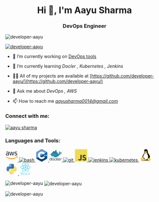 <h1 align="center">Hi 👋, I'm Aayu Sharma</h1>
<h3 align="center">DevOps Engineer</h3>

<p align="left"> <img src="https://komarev.com/ghpvc/?username=developer-aayu&label=Profile%20views&color=0e75b6&style=flat" alt="developer-aayu" /> </p>

<p align="left"> <a href="https://github.com/ryo-ma/github-profile-trophy"><img src="https://github-profile-trophy.vercel.app/?username=developer-aayu" alt="developer-aayu" /></a> </p>

- 🔭 I’m currently working on [DevOps tools](https://github.com/developer-aayu/DevOps-Projects)

- 🌱 I’m currently learning *Docler , Kubernetes , Jenkins*

- 👨‍💻 All of my projects are available at [https://github.com/developer-aayu/](https://github.com/developer-aayu/)

- 💬 Ask me about *DevOps , AWS*

- 📫 How to reach me *aayusharma0014@gmail.com*

<h3 align="left">Connect with me:</h3>
<p align="left">
<a href="https://www.linkedin.com/in/aayu-sharma-438566241/" target="blank"><img align="center" src="https://raw.githubusercontent.com/rahuldkjain/github-profile-readme-generator/master/src/images/icons/Social/linked-in-alt.svg" alt="aayu sharma" height="30" width="40" /></a>
</p>

<h3 align="left">Languages and Tools:</h3>
<p align="left"> <a href="https://aws.amazon.com" target="_blank" rel="noreferrer"> <img src="https://raw.githubusercontent.com/devicons/devicon/master/icons/amazonwebservices/amazonwebservices-original-wordmark.svg" alt="aws" width="40" height="40"/> </a> <a href="https://www.gnu.org/software/bash/" target="_blank" rel="noreferrer"> <img src="https://www.vectorlogo.zone/logos/gnu_bash/gnu_bash-icon.svg" alt="bash" width="40" height="40"/> </a> <a href="https://www.w3schools.com/cpp/" target="_blank" rel="noreferrer"> <img src="https://raw.githubusercontent.com/devicons/devicon/master/icons/cplusplus/cplusplus-original.svg" alt="cplusplus" width="40" height="40"/> </a> <a href="https://www.docker.com/" target="_blank" rel="noreferrer"> <img src="https://raw.githubusercontent.com/devicons/devicon/master/icons/docker/docker-original-wordmark.svg" alt="docker" width="40" height="40"/> </a> <a href="https://git-scm.com/" target="_blank" rel="noreferrer"> <img src="https://www.vectorlogo.zone/logos/git-scm/git-scm-icon.svg" alt="git" width="40" height="40"/> </a> <a href="https://developer.mozilla.org/en-US/docs/Web/JavaScript" target="_blank" rel="noreferrer"> <img src="https://raw.githubusercontent.com/devicons/devicon/master/icons/javascript/javascript-original.svg" alt="javascript" width="40" height="40"/> </a> <a href="https://www.jenkins.io" target="_blank" rel="noreferrer"> <img src="https://www.vectorlogo.zone/logos/jenkins/jenkins-icon.svg" alt="jenkins" width="40" height="40"/> </a> <a href="https://kubernetes.io" target="_blank" rel="noreferrer"> <img src="https://www.vectorlogo.zone/logos/kubernetes/kubernetes-icon.svg" alt="kubernetes" width="40" height="40"/> </a> <a href="https://www.linux.org/" target="_blank" rel="noreferrer"> <img src="https://raw.githubusercontent.com/devicons/devicon/master/icons/linux/linux-original.svg" alt="linux" width="40" height="40"/> </a> <a href="https://www.python.org" target="_blank" rel="noreferrer"> <img src="https://raw.githubusercontent.com/devicons/devicon/master/icons/python/python-original.svg" alt="python" width="40" height="40"/> </a> <a href="https://reactjs.org/" target="_blank" rel="noreferrer"> <img src="https://raw.githubusercontent.com/devicons/devicon/master/icons/react/react-original-wordmark.svg" alt="react" width="40" height="40"/> </a> </p>

<p><img align="left" src="https://github-readme-stats.vercel.app/api/top-langs?username=developer-aayu&show_icons=true&locale=en&layout=compact" alt="developer-aayu" /></p>

<p>&nbsp;<img align="center" src="https://github-readme-stats.vercel.app/api?username=developer-aayu&show_icons=true&locale=en" alt="developer-aayu" /></p>

<p><img align="center" src="https://github-readme-streak-stats.herokuapp.com/?user=developer-aayu&" alt="developer-aayu" /></p>
